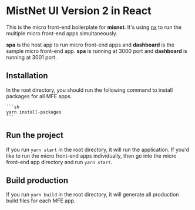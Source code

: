 # MistNet UI Version 2 in React

This is the micro front-end boilerplate for **misnet**. It's using [nx](https://nx.dev/) to run the multiple micro front-end apps simultaneously.

**spa** is the host app to run micro front-end apps and **dashboard** is the sample micro front-end app.
**spa** is running at 3000 port and **dashboard** is running at 3001 port.

## Installation

In the root directory, you should run the following command to install packages for all MFE apps.

    ```sh
    yarn install-packages
    ```

## Run the project

If you run `yarn start` in the root directory, it will run the application.
If you'd like to run the micro front-end apps individually, then go into the micro front-end app directory and run `yarn start`.

## Build production

If you run `yarn build` in the root directory, it will generate all production build files for each MFE app.
